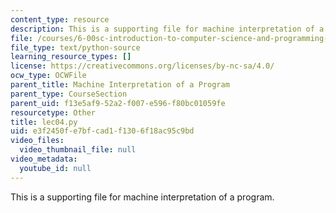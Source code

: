 ```yaml
---
content_type: resource
description: This is a supporting file for machine interpretation of a program.
file: /courses/6-00sc-introduction-to-computer-science-and-programming-spring-2011/e3f2450fe7bfcad1f1306f18ac95c9bd_lec04.py
file_type: text/python-source
learning_resource_types: []
license: https://creativecommons.org/licenses/by-nc-sa/4.0/
ocw_type: OCWFile
parent_title: Machine Interpretation of a Program
parent_type: CourseSection
parent_uid: f13e5af9-52a2-f007-e596-f80bc01059fe
resourcetype: Other
title: lec04.py
uid: e3f2450f-e7bf-cad1-f130-6f18ac95c9bd
video_files:
  video_thumbnail_file: null
video_metadata:
  youtube_id: null
---
```

This is a supporting file for machine interpretation of a program.